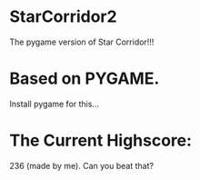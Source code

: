 # StarCorridor2
The pygame version of Star Corridor!!!
# Based on PYGAME.
Install pygame for this...
# The Current Highscore:
236 (made by me). Can you beat that?
